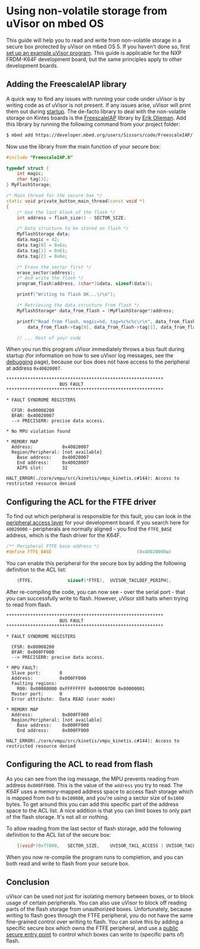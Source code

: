 # Using non-volatile storage from uVisor on mbed OS

This guide will help you to read and write from non-volatile storage in a secure box protected by uVisor on mbed OS 5. If you haven't done so, first [set up an example uVisor program](../QUICKSTART.md). This guide is applicable for the NXP FRDM-K64F development board, but the same principles apply to other development boards.

## Adding the FreescaleIAP library

A quick way to find any issues with running your code under uVisor is by writing code as of uVisor is not present. If any issues arise, uVisor will print them out during [startup](../DEBUGGING.md). The de-facto library to deal with the non-volatile storage on Kintes boards is the [FreescaleIAP](https://developer.mbed.org/users/Sissors/code/FreescaleIAP/) library by [Erik Olieman](https://developer.mbed.org/users/Sissors/). Add this library by running the following command from your project folder:

```bash
$ mbed add https://developer.mbed.org/users/Sissors/code/FreescaleIAP/
```

Now use the library from the main function of your secure box:

```cpp
#include "FreescaleIAP.h"

typedef struct {
    int magic;
    char tag[3];
} MyFlashStorage;

/* Main thread for the secure box */
static void private_button_main_thread(const void *)
{
    /* Use the last block of the flash */
    int address = flash_size() - SECTOR_SIZE;

    /* Data structure to be stored on flash */
    MyFlashStorage data;
    data.magic = 42;
    data.tag[0] = 0x6a;
    data.tag[1] = 0x61;
    data.tag[2] = 0x6e;

    /* Erase the sector first */
    erase_sector(address);
    /* And write the flash */
    program_flash(address, (char*)&data, sizeof(data));

    printf("Writing to flash OK...\r\n");

    /* Retrieving the data structure from flash */
    MyFlashStorage* data_from_flash = (MyFlashStorage*)address;

    printf("Read from flash. magic=%d, tag=%c%c%c\r\n", data_from_flash->magic,
        data_from_flash->tag[0], data_from_flash->tag[1], data_from_flash->tag[2]);

    // ... Rest of your code
```

When you run this program uVisor immediately throws a bus fault during startup (for information on how to see uVisor log messages, see the [debugging](../DEBUGGING.md) page), because our box does not have access to the peripheral at address `0x40020007`.

```
***********************************************************
                    BUS FAULT
***********************************************************

* FAULT SYNDROME REGISTERS

  CFSR: 0x00008200
  BFAR: 0x40020007
  --> PRECISERR: precise data access.

* No MPU violation found

* MEMORY MAP
  Address:           0x40020007
  Region/Peripheral: [not available]
    Base address:    0x40020007
    End address:     0x40020007
    AIPS slot:       32

HALT_ERROR(./core/vmpu/src/kinetis/vmpu_kinetis.c#144): Access to restricted resource denied
```

## Configuring the ACL for the FTFE driver

To find out which peripheral is responsible for this fault, you can look in the [peripheral access layer](https://github.com/ARMmbed/mbed-os/blob/e5ba1d2/targets/TARGET_Freescale/TARGET_MCUXpresso_MCUS/TARGET_MCU_K64F/device/MK64F12.h) for your development board. If you search here for `40020000` - peripherals are normally aligned - you find the `FTFE_BASE` address, which is the flash driver for the K64F.

```cpp
/** Peripheral FTFE base address */
#define FTFE_BASE                                (0x40020000u)
```

You can enable this peripheral for the secure box by adding the following definition to the ACL list:

```cpp
    {FTFE,             sizeof(*FTFE),  UVISOR_TACLDEF_PERIPH},
```

After re-compiling the code, you can now see - over the serial port - that you can successfully write to flash. However, uVisor still halts when trying to read from flash.

```
***********************************************************
                    BUS FAULT
***********************************************************

* FAULT SYNDROME REGISTERS

  CFSR: 0x00008200
  BFAR: 0x000FF000
  --> PRECISERR: precise data access.

* MPU FAULT:
  Slave port:       0
  Address:          0x000FF000
  Faulting regions:
    R00: 0x00000000 0xFFFFFFFF 0x000007D0 0x00000001
  Master port:      0
  Error attribute:  Data READ (user mode)

* MEMORY MAP
  Address:           0x000FF000
  Region/Peripheral: [not available]
    Base address:    0x000FF000
    End address:     0x000FF000

HALT_ERROR(./core/vmpu/src/kinetis/vmpu_kinetis.c#144): Access to restricted resource denied
```

## Configuring the ACL to read from flash

As you can see from the log message, the MPU prevents reading from address `0x000FF000`. This is the value of the `address` you try to read. The K64F uses a memory-mapped address space to access flash storage which is mapped from `0x0` to `0x100000`, and you're using a sector size of `0x1000` bytes. To get around this you can add this specific part of the address space to the ACL list. A nice addition is that you can limit boxes to only part of the flash storage. It's not all or nothing.

To allow reading from the last sector of flash storage, add the following definition to the ACL list of the secure box:

```cpp
    {(void*)0xff000,   SECTOR_SIZE,    UVISOR_TACL_ACCESS | UVISOR_TACL_SHARED},
```

When you now re-compile the program runs to completion, and you can both read and write to flash from your secure box.

## Conclusion

uVisor can be used not just for isolating memory between boxes, or to block usage of certain peripherals. You can also use uVisor to block off reading parts of the flash storage from unauthorized boxes. Unfortunately, because writing to flash goes through the FTFE peripheral, you do not have the same fine-grained control over writing to flash. You can solve this by adding a specific secure box which owns the FTFE peripheral, and use a [public secure entry point](../QUICKSTART.md#Expose-public-secure-entry-points-to-the-secure-box) to control which boxes can write to (specific parts of) flash.
